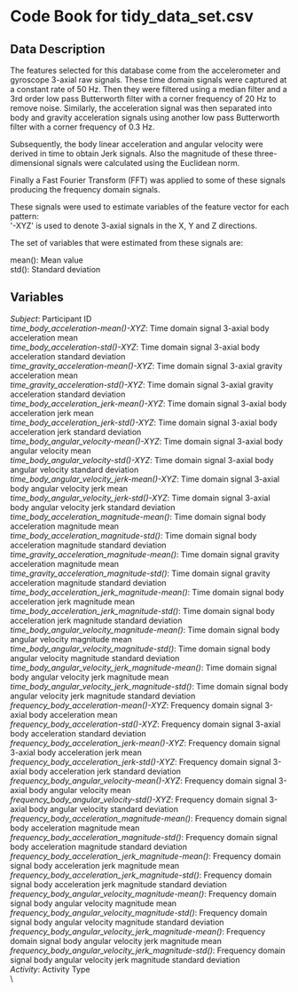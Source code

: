 # Code Book for tidy_data_set.csv

## Data Description
The features selected for this database come from the accelerometer and gyroscope 3-axial raw signals. These time domain signals were captured at a constant rate of 50 Hz. Then they were filtered using a median filter and a 3rd order low pass Butterworth filter with a corner frequency of 20 Hz to remove noise. Similarly, the acceleration signal was then separated into body and gravity acceleration signals using another low pass Butterworth filter with a corner frequency of 0.3 Hz. 

Subsequently, the body linear acceleration and angular velocity were derived in time to obtain Jerk signals. Also the magnitude of these three-dimensional signals were calculated using the Euclidean norm. 

Finally a Fast Fourier Transform (FFT) was applied to some of these signals producing the frequency domain signals.

These signals were used to estimate variables of the feature vector for each pattern:  
'-XYZ' is used to denote 3-axial signals in the X, Y and Z directions.

The set of variables that were estimated from these signals are: 

mean(): Mean value\
std(): Standard deviation

## Variables
*Subject*: Participant ID\
*time_body_acceleration-mean()-XYZ*: Time domain signal 3-axial body acceleration mean\
*time_body_acceleration-std()-XYZ*: Time domain signal 3-axial body acceleration standard deviation\
*time_gravity_acceleration-mean()-XYZ*: Time domain signal 3-axial gravity acceleration mean\
*time_gravity_acceleration-std()-XYZ*: Time domain signal 3-axial gravity acceleration standard deviation\
*time_body_acceleration_jerk-mean()-XYZ*: Time domain signal 3-axial body acceleration jerk mean\
*time_body_acceleration_jerk-std()-XYZ*: Time domain signal 3-axial body acceleration jerk standard deviation\
*time_body_angular_velocity-mean()-XYZ*: Time domain signal 3-axial body angular velocity mean\
*time_body_angular_velocity-std()-XYZ*: Time domain signal 3-axial body angular velocity standard deviation\
*time_body_angular_velocity_jerk-mean()-XYZ*: Time domain signal 3-axial body angular velocity jerk mean\
*time_body_angular_velocity_jerk-std()-XYZ*: Time domain signal 3-axial body angular velocity jerk standard deviation\
*time_body_acceleration_magnitude-mean()*: Time domain signal body acceleration magnitude mean\
*time_body_acceleration_magnitude-std()*: Time domain signal body acceleration magnitude standard deviation\
*time_gravity_acceleration_magnitude-mean()*: Time domain signal gravity acceleration magnitude mean\
*time_gravity_acceleration_magnitude-std()*: Time domain signal gravity acceleration magnitude standard deviation\
*time_body_acceleration_jerk_magnitude-mean()*: Time domain signal body acceleration jerk magnitude mean\
*time_body_acceleration_jerk_magnitude-std()*: Time domain signal body acceleration jerk magnitude standard deviation\
*time_body_angular_velocity_magnitude-mean()*: Time domain signal body angular velocity magnitude mean\
*time_body_angular_velocity_magnitude-std()*: Time domain signal body angular velocity magnitude standard deviation\
*time_body_angular_velocity_jerk_magnitude-mean()*: Time domain signal body angular velocity jerk magnitude mean\
*time_body_angular_velocity_jerk_magnitude-std()*: Time domain signal body angular velocity jerk magnitude standard deviation\
*frequency_body_acceleration-mean()-XYZ*: Frequency domain signal 3-axial body acceleration mean\
*frequency_body_acceleration-std()-XYZ*: Frequency domain signal 3-axial body acceleration standard deviation\
*frequency_body_acceleration_jerk-mean()-XYZ*: Frequency domain signal 3-axial body acceleration jerk mean\
*frequency_body_acceleration_jerk-std()-XYZ*: Frequency domain signal 3-axial body acceleration jerk standard deviation\
*frequency_body_angular_velocity-mean()-XYZ*: Frequency domain signal 3-axial body angular velocity mean\
*frequency_body_angular_velocity-std()-XYZ*: Frequency domain signal 3-axial body angular velocity standard deviation\
*frequency_body_acceleration_magnitude-mean()*: Frequency domain signal body acceleration magnitude mean\
*frequency_body_acceleration_magnitude-std()*: Frequency domain signal body acceleration magnitude standard deviation\
*frequency_body_acceleration_jerk_magnitude-mean()*: Frequency domain signal body acceleration jerk magnitude mean\
*frequency_body_acceleration_jerk_magnitude-std()*: Frequency domain signal body acceleration jerk magnitude standard deviation\
*frequency_body_angular_velocity_magnitude-mean()*: Frequency domain signal body angular velocity magnitude mean\
*frequency_body_angular_velocity_magnitude-std()*: Frequency domain signal body angular velocity magnitude standard deviation\
*frequency_body_angular_velocity_jerk_magnitude-mean()*: Frequency domain signal body angular velocity jerk magnitude mean\
*frequency_body_angular_velocity_jerk_magnitude-std()*: Frequency domain signal body angular velocity jerk magnitude standard deviation\
*Activity*: Activity Type\
\
##
